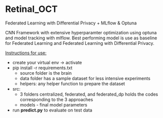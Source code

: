 # Retinal_OCT
Federated Learning with Differential Privacy + MLflow &amp; Optuna


CNN Framework with extensive hyperparamter optimization using optuna and model tracking with mlflow. Best performing model is use as baseline for Federated Learning and Federated Learning with Differential Privacy. 

<u>Instructions for use:</u>
- create your virtual env -> activate
- pip install -r requirements.txt
    - source folder is the brain
    - data folder has a sample dataset for less intensive experiments
    - helpers: any helper function to prepare the dataset
- src:
    - 3 folders centralized, federated, and federated_dp holds the codes corresponding to the 3 approaches
    - models - final model parameters
- run **predict.py** to evaluate on test data
